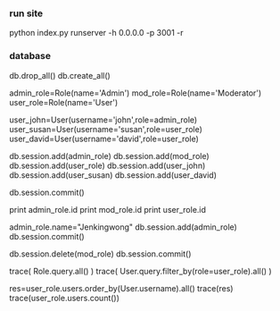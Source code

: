 ### run site ###
python index.py runserver -h 0.0.0.0 -p 3001 -r

### database ###
db.drop_all()
db.create_all()

admin_role=Role(name='Admin')
mod_role=Role(name='Moderator')
user_role=Role(name='User')

user_john=User(username='john',role=admin_role)
user_susan=User(username='susan',role=user_role)
user_david=User(username='david',role=user_role)

db.session.add(admin_role)
db.session.add(mod_role)
db.session.add(user_role)
db.session.add(user_john)
db.session.add(user_susan)
db.session.add(user_david)

db.session.commit()

print admin_role.id
print mod_role.id
print user_role.id

admin_role.name="Jenkingwong"
db.session.add(admin_role)
db.session.commit()

db.session.delete(mod_role)
db.session.commit()

trace( Role.query.all() )
trace( User.query.filter_by(role=user_role).all() )

res=user_role.users.order_by(User.username).all()
trace(res)
trace(user_role.users.count())
